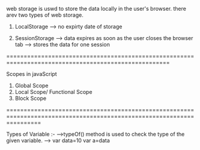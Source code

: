 web storage is uswd to store the data locally in the user's browser. there arev two types of web storage.

1. LocalStorage
 --> no expirty date of storage

2. SessionStorage
 --> data expires as soon as the user closes the browser tab
 --> stores the data for one session




=====================================================================================================



Scopes in javaScript
1. Global Scope
2. Local Scope/ Functional Scope
3. Block Scope

======================================================================================================================

Types of Variable :- 
-->typeOf() method is used to check the type of the given variable.
--> var data=10
var a=data






